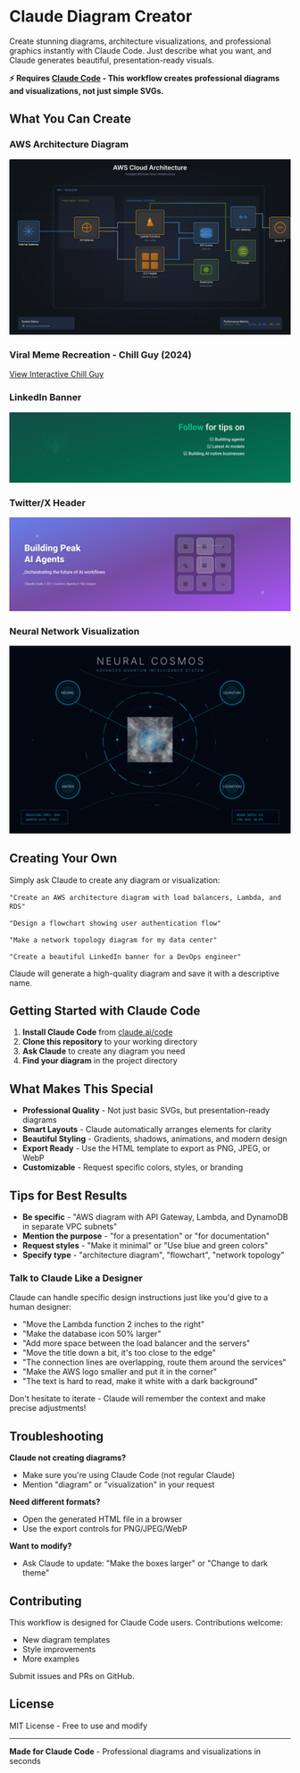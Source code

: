 # Claude Diagram Creator

Create stunning diagrams, architecture visualizations, and professional graphics instantly with Claude Code. Just describe what you want, and Claude generates beautiful, presentation-ready visuals.

**⚡ Requires [Claude Code](https://claude.ai/code) - This workflow creates professional diagrams and visualizations, not just simple SVGs.**

## What You Can Create

### AWS Architecture Diagram
![AWS Architecture Diagram](./examples/aws-architecture.svg)

### Viral Meme Recreation - Chill Guy (2024)
[View Interactive Chill Guy](./examples/chill-guy-canvas.html)

### LinkedIn Banner
![LinkedIn Banner Example](./examples/example-linkedin-banner.svg)

### Twitter/X Header
![Twitter Banner Example](./examples/example-twitter-banner.svg)

### Neural Network Visualization
![Neural Cosmos Visualization](./examples/example-neural-cosmos.svg)

## Creating Your Own

Simply ask Claude to create any diagram or visualization:

```
"Create an AWS architecture diagram with load balancers, Lambda, and RDS"
```

```
"Design a flowchart showing user authentication flow"
```

```
"Make a network topology diagram for my data center"
```

```
"Create a beautiful LinkedIn banner for a DevOps engineer"
```

Claude will generate a high-quality diagram and save it with a descriptive name.

## Getting Started with Claude Code

1. **Install Claude Code** from [claude.ai/code](https://claude.ai/code)
2. **Clone this repository** to your working directory
3. **Ask Claude** to create any diagram you need
4. **Find your diagram** in the project directory

## What Makes This Special

- **Professional Quality** - Not just basic SVGs, but presentation-ready diagrams
- **Smart Layouts** - Claude automatically arranges elements for clarity
- **Beautiful Styling** - Gradients, shadows, animations, and modern design
- **Export Ready** - Use the HTML template to export as PNG, JPEG, or WebP
- **Customizable** - Request specific colors, styles, or branding

## Tips for Best Results

- **Be specific** - "AWS diagram with API Gateway, Lambda, and DynamoDB in separate VPC subnets"
- **Mention the purpose** - "for a presentation" or "for documentation"
- **Request styles** - "Make it minimal" or "Use blue and green colors"
- **Specify type** - "architecture diagram", "flowchart", "network topology"

### Talk to Claude Like a Designer

Claude can handle specific design instructions just like you'd give to a human designer:

- "Move the Lambda function 2 inches to the right"
- "Make the database icon 50% larger"
- "Add more space between the load balancer and the servers"
- "Move the title down a bit, it's too close to the edge"
- "The connection lines are overlapping, route them around the services"
- "Make the AWS logo smaller and put it in the corner"
- "The text is hard to read, make it white with a dark background"

Don't hesitate to iterate - Claude will remember the context and make precise adjustments!

## Troubleshooting

**Claude not creating diagrams?**
- Make sure you're using Claude Code (not regular Claude)
- Mention "diagram" or "visualization" in your request

**Need different formats?**
- Open the generated HTML file in a browser
- Use the export controls for PNG/JPEG/WebP

**Want to modify?**
- Ask Claude to update: "Make the boxes larger" or "Change to dark theme"

## Contributing

This workflow is designed for Claude Code users. Contributions welcome:
- New diagram templates
- Style improvements
- More examples

Submit issues and PRs on GitHub.

## License

MIT License - Free to use and modify

---

**Made for Claude Code** - Professional diagrams and visualizations in seconds